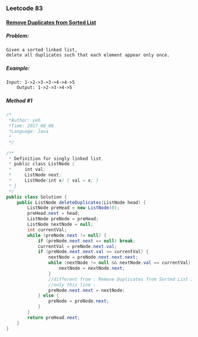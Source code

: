 

### Leetcode 83
#### [Remove Duplicates from Sorted List](https://leetcode.com/problems/remove-duplicates-from-sorted-list)

  

##### ***Problem:***

    Given a sorted linked list, 
    delete all duplicates such that each element appear only once.

##### ***Example:***

    Input: 1->2->3->3->4->4->5
        Output: 1->2->3->4->5

##### *Method #1*
``` java
/*
 *Author: yeh
 *Time: 2017_08_08
 *Language: Java
 *
 */

/**
 * Definition for singly-linked list.
 * public class ListNode {
 *     int val;
 *     ListNode next;
 *     ListNode(int x) { val = x; }
 * }
 */
public class Solution {
    public ListNode deleteDuplicates(ListNode head) {
        ListNode preHead = new ListNode(0);
        preHead.next = head;
        ListNode preNode = preHead;
        ListNode nextNode = null;
        int currentVal;
        while (preNode.next != null) {
            if (preNode.next.next == null) break;
            currentVal = preNode.next.val;
            if (preNode.next.next.val == currentVal) {
                nextNode = preNode.next.next.next;
                while (nextNode != null && nextNode.val == currentVal) {
                    nextNode = nextNode.next;
                }
                //different from : Remove Duplicates from Sorted List II
                //only this line : 
                preNode.next.next = nextNode;
            } else {
                preNode = preNode.next;
            }
        }
        return preHead.next;
    }
}

```


